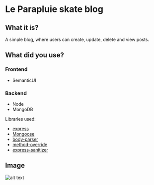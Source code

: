# Le Parapluie skate blog
## What it is?
A simple blog, where users can create, update, delete and view posts.

## What did you use?
### Frontend
  - SemanticUI
### Backend
  - Node
  - MongoDB
  
  Libraries used:
  - [express](https://www.npmjs.com/package/express)
  - [Mongoose](https://www.npmjs.com/package/mongoose)
  - [body-parser](https://www.npmjs.com/package/body-parser)
  - [method-override](https://www.npmjs.com/package/method-override)
  - [express-sanitizer](https://www.npmjs.com/package/express-sanitizer)
  
## Image
![alt text](https://image.prntscr.com/image/c9aEmN4KTKSVIAfiBHLIxg.png)

